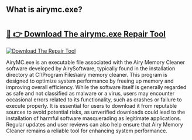 ## What is airymc.exe? 

# <h2><a href="https://exedetect.com/download.php?airymc.exe">🔗 👉 Download The airymc.exe Repair Tool</a></h2>

[![Download The Repair Tool](https://exedetect.com/download-button.jpg)](https://exedetect.com/download.php?airymc.exe)

AiryMC.exe is an executable file associated with the Airy Memory Cleaner software developed by AirySoftware, typically found in the installation directory at C:\Program Files\airy memory cleaner. This program is designed to optimize system performance by freeing up memory and improving overall efficiency. While the software itself is generally regarded as safe and not classified as malware or a virus, users may encounter occasional errors related to its functionality, such as crashes or failure to execute properly. It is essential for users to download it from reputable sources to avoid potential risks, as unverified downloads could lead to the installation of harmful software masquerading as legitimate applications. Regular updates and user reviews can also help ensure that Airy Memory Cleaner remains a reliable tool for enhancing system performance.